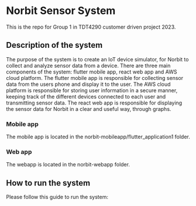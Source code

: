 # Norbit Sensor System
This is the repo for Group 1 in TDT4290 customer driven project 2023.

## Description of the system
The purpose of the system is to create an IoT device simulator, for Norbit to collect and analyze sensor data from a device. There are three main components of the system: flutter mobile app, react web app and AWS cloud platform. The flutter mobile app is responsible for collecting sensor data from the users phone and display it to the user. The AWS cloud platform is responsible for storing user information in a secure manner, keeping track of the different devices connected to each user and transmitting sensor data. The react web app is responsible for displaying the sensor data for Norbit in a clear and useful way, through graphs.

### Mobile app
The mobile app is located in the norbit-mobileapp/flutter_application1 folder.

### Web app
The webapp is located in the norbit-webapp folder.

## How to run the system
Please follow this guide to run the system:
